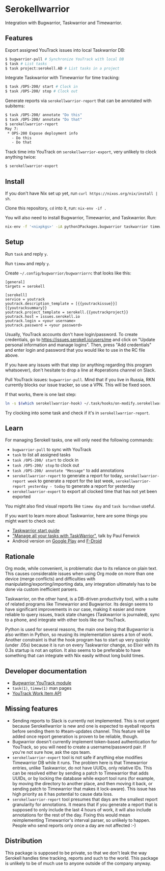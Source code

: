 # Serokellwarrior

Integration with Bugwarrior, Taskwarrior and Timewarrior.

## Features

Export assigned YouTrack issues into local Taskwarrior DB:
```sh
$ bugwarrior-pull # Synchronize YouTrack with local DB
$ task # List tasks
$ task project:serokell.AD # List tasks in a project
```

Integrate Taskwarrior with Timewarrior for time tracking:
```sh
$ task /OPS-200/ start # Clock in
$ task /OPS-200/ stop # Clock out
```

Generate reports via `serokellwarrior-report` that can be annotated
with subitems:
```sh  
$ task /OPS-200/ annotate "Do this"
$ task /OPS-200/ annotate "Do that"
$ serokellwarrior-report
May 7:
 * OPS-200 Expose deployment info
   - Do this
   - Do that
```

Track time into YouTrack on `serokellwarrior-export`, very unlikely
to clock anything twice:
```sh
$ serokellwarrior-export
```

## Install

If you don't have Nix set up yet, run `curl https://nixos.org/nix/install | sh`.

Clone this repository, `cd` into it, run: `nix-env -if .`

You will also need to install Bugwarrior, Timewarrior, and Taskwarrior. Run: 

```sh
nix-env -f '<nixpkgs>' -iA python3Packages.bugwarrior taskwarrior timewarrior
```

## Setup

Run `task` and reply `y`.

Run `timew` and reply `y`.

Create `~/.config/bugwarrior/bugwarriorrc` that looks like this:

```
[general]
targets = serokell

[serokell]
service = youtrack
youtrack.description_template = [{{youtrackissue}}] {{youtracksummary}}
youtrack.project_template = serokell.{{youtrackproject}}
youtrack.host = issues.serokell.io
youtrack.login = <your username>
youtrack.password = <your password>
```

Usually, YouTrack accounts don't have login/password. To create
credentials, go to https://issues.serokell.io/users/me and click on "Update
personal information and manage logins". Then, press "Add credentials" and
enter login and password that you would like to use in the RC file above.

If you have any issues with that step (or anything regarding this program
whatsoever), don't hesitate to drop a line at #operations channel on Slack.

Pull YouTrack issues: `bugwarrior-pull`. Mind that if you live in Russia,
RKN currently blocks our issue tracker, so use a VPN. This will be fixed soon.

If that works, there is one last step:

```sh
ln -s $(which serokellwarrior-hook) ~/.task/hooks/on-modify.serokellwarrior
```

Try clocking into some task and check if it's in `serokellwarrior-report`.

## Learn

For managing Serokell tasks, one will only need the following commands:

* `bugwarrior-pull` to sync with YouTrack
* `task` to list all assigned tasks
* `task /OPS-200/ start` to clock in
* `task /OPS-200/ stop` to clock out
* `task /OPS-200/ annotate "Message"` to add annotations
* `serokellwarrior-report` to generate a report for today,
  `serokellwarrior-report week` to generate a report for the last week,
  `serokellwarrior-report yesterday - today` to generate a report for yesterday
* `serokellwarrior-export` to export all clocked time that has not yet been exported

You might also find visual reports like `timew day` and `task burndown` useful.

If you want to learn more about Taskwarrior, here are some things you might
want to check out:

* [Taskwarrior start guide][taskwarrior-start-guide]
* ["Manage all your tasks with TaskWarrior"][taskwarrior-pjf-talk], talk by Paul Fenwick
* Android version on [Google Play][taskwarrior-gplay] and [F-Droid][taskwarrior-fdroid]

[taskwarrior-fdroid]: https://f-droid.org/en/packages/kvj.taskw/
[taskwarrior-gplay]: https://play.google.com/store/apps/details?id=com.taskwc2
[taskwarrior-pjf-talk]: https://www.youtube.com/watch?v=zl68asL9jZA
[taskwarrior-start-guide]: https://taskwarrior.org/docs/start.html

## Rationale

Org mode, while convenient, is problematic due to its reliance on plain text.
This causes considerable issues when using Org mode on more than one device
(merge conflicts) and difficulties with manipulating/exporting/importing data,
any integration ultimately has to be done via custom inefficient parsers.

Taskwarrior, on the other hand, is a DB-driven productivity tool, with a suite
of related programs like Timewarrior and Bugwarrior. Its design seems to have
significant improvements in our case, making it easier and more reliable to
query issues, track state changes (Taskwarrior is journaled), sync to a phone,
and integrate with other tools like our YouTrack.

Python is used for several reasons, the main one being that Bugwarrior is also
written in Python, so reusing its implementation saves a ton of work. Another
constraint is that the hook program has to start up very quickly (under .05s)
because it is run on every Taskwarrior change, so Elixir with its 0.3s startup
is not an option. It also seems to be preferable to have something that can
integrate with Nix easily without long build times.

## Developer documentation

* [Bugwarrior YouTrack module][bugwarrior-youtrack]
* `task(1)`, `timew(1)` man pages
* [YouTrack Work Item API][youtrack-work-item-api]

[bugwarrior-youtrack]: https://github.com/ralphbean/bugwarrior/blob/develop/bugwarrior/services/youtrack.py
[youtrack-work-item-api]: https://www.jetbrains.com/help/youtrack/standalone/Create-New-Work-Item.html

## Missing features

* Sending reports to Slack is currently not implemented. This is not urgent
  because Serokellwarrior is new and one is expected to eyeball reports before
  sending them to #team-updates channel. This feature will be added once report
  generation is proven to be reliable, though.
* Bugwarrior doesn't currently implement token-based authentication for
  YouTrack, so you will need to create a username/password pair. If you're not
  sure how, ask the ops team.
* `serokellwarrior-export` tool is not safe if anything else modifies
  Timewarrior DB while it runs. The problem here is that Timewarrior entries,
  unlike Taskwarrior, do not have UUIDs, only relative IDs. This can be
  resolved either by sending a patch to Timewarrior that adds UUIDs, or by
  locking the database while export tool runs (for example, by moving the
  directory to another place, and then moving it back, or sending patch to
  Timewarrior that makes it lock-aware).  This issue has high priority as it
  has potential to cause data loss.
* `serokellwarrior-report` tool presumes that days are the smallest report
  granularity for annotations. It means that if you generate a report that is
  supposed to only include the last 4 hours of work, it will also include
  annotations for the rest of the day. Fixing this would mean reimplementing
  Timewarrior's interval parser, so unlikely to happen. People who send reports
  only once a day are not affected :-)

## Distribution

This package is supposed to be private, so that we don't leak the way Serokell
handles time tracking, reports and such to the world. This package is unlikely
to be of much use to anyone outside of the company anyway.
